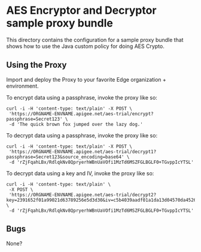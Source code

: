 # AES Encryptor and Decryptor sample proxy bundle

This directory contains the configuration for a sample proxy bundle
that shows how to use the Java custom policy for doing AES Crypto.

## Using the Proxy

Import and deploy the Proxy to your favorite Edge organization + environment.

To encrypt data using a passphrase, invoke the proxy like so:

```
curl -i -H 'content-type: text/plain' -X POST \
 'https://ORGNAME-ENVNAME.apigee.net/aes-trial/encrypt?passphrase=Secret123' \
 -d 'The quick brown fox jumped over the lazy dog.'
```

To decrypt data using a passphrase, invoke the proxy like so:

```
curl -i -H 'content-type: text/plain' -X POST \
 'https://ORGNAME-ENVNAME.apigee.net/aes-trial/decrypt1?passphrase=Secret123&source_encoding=base64' \
 -d 'rZjFqahLBx/RdlqkNv8QpryerhWBnUaVOfi1MzTd6MSZFGLBGLF0+TGvppIcYTSL'
```

To decrypt data using a key and IV, invoke the proxy like so:

```
curl -i -H 'content-type: text/plain' \
 -X POST \
 'https://ORGNAME-ENVNAME.apigee.net/aes-trial/decrypt2?key=2391652f01a99021d63789256e5d3d30&iv=c5b4039aadf01a1da13d04570da45265&source_encoding=base64' \
 -d 'rZjFqahLBx/RdlqkNv8QpryerhWBnUaVOfi1MzTd6MSZFGLBGLF0+TGvppIcYTSL'
```

## Bugs

None?

